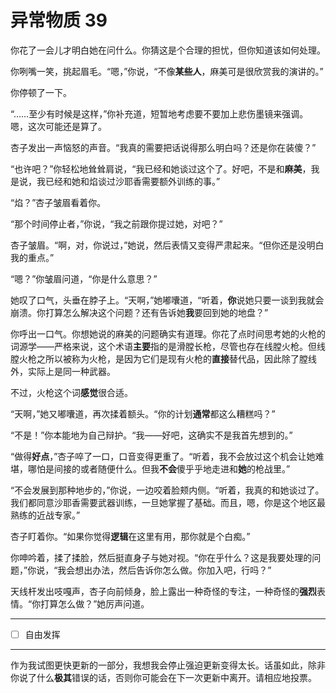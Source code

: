 # 异常物质 39

你花了一会儿才明白她在问什么。你猜这是个合理的担忧，但你知道该如何处理。

你咧嘴一笑，挑起眉毛。“嗯，”你说，“不像**某些人**，麻美可是很欣赏我的演讲的。”

你停顿了一下。

“……至少有时候是这样，”你补充道，短暂地考虑要不要加上悲伤墨镜来强调。嗯，这次可能还是算了。

杏子发出一声恼怒的声音。“我真的需要把话说得那么明白吗？还是你在装傻？”

“也许吧？”你轻松地耸耸肩说，“我已经和她谈过这个了。好吧，不是和**麻美**，我是说，我已经和她和焰谈过沙耶香需要额外训练的事。”

“焰？”杏子皱眉看着你。

“那个时间停止者，”你说，“我之前跟你提过她，对吧？”

杏子皱眉。“啊，对，你说过，”她说，然后表情又变得严肃起来。“但你还是没明白我的重点。”

“嗯？”你皱眉问道，“你是什么意思？”

她叹了口气，头垂在脖子上。“天啊，”她嘟囔道，“听着，**你**说她只要一谈到我就会崩溃。你打算怎么解决这个问题？还有告诉她**我**要回到她的地盘？”

你呼出一口气。你想她说的麻美的问题确实有道理。你花了点时间思考她的火枪的词源学——严格来说，这个术语**主要**指的是滑膛长枪，尽管也存在线膛火枪。但线膛火枪之所以被称为火枪，是因为它们是现有火枪的**直接**替代品，因此除了膛线外，实际上是同一种武器。

不过，火枪这个词**感觉**很合适。

“天啊，”她又嘟囔道，再次揉着额头。“你的计划**通常**都这么糟糕吗？”

“不是！”你本能地为自己辩护。“我——好吧，这确实不是我首先想到的。”

“做得**好点**，”杏子啐了一口，口音变得更重了。“听着，我不会放过这个机会让她难堪，哪怕是间接的或者随便什么。但我**不会**傻乎乎地走进和**她**的枪战里。”

“不会发展到那种地步的，”你说，一边咬着脸颊内侧。“听着，我真的和她谈过了。我们都同意沙耶香需要武器训练，一旦她掌握了基础。而且，嗯，你是这个地区最熟练的近战专家。”

杏子盯着你。“如果你觉得**逻辑**在这里有用，那你就是个白痴。”

你呻吟着，揉了揉脸，然后挺直身子与她对视。“你在乎什么？这是我要处理的问题，”你说，“我会想出办法，然后告诉你怎么做。你加入吧，行吗？”

天线杆发出吱嘎声，杏子向前倾身，脸上露出一种奇怪的专注，一种奇怪的**强烈**表情。“你打算怎么做？”她厉声问道。

---

- [ ] 自由发挥

---

作为我试图更快更新的一部分，我想我会停止强迫更新变得太长。话虽如此，除非你说了什么**极其**错误的话，否则你可能会在下一次更新中离开。请相应地投票。

